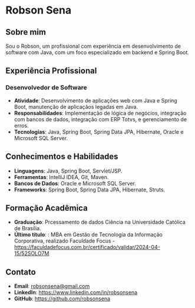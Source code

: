 # Robson Sena
## Sobre mim
Sou o Robson, um profissional com experiência em desenvolvimento de software com Java, com um foco especializado em backend e Spring Boot.

## Experiência Profissional
### Desenvolvedor de Software
- **Atividade**: Desenvolvimento de aplicações web com Java e Spring Boot, manutenção de aplicaçãos legadas em Java.
- **Responsabilidades**: Implementação de lógica de negócios, integração com bancos de dados, integração com ERP Totvs, e gerenciamento de erros.
- **Tecnologias**: Java, Spring Boot, Spring Data JPA, Hibernate, Oracle e Microsoft SQL Server.

## Conhecimentos e Habilidades
- **Linguagens**: Java, Spring Boot, Servlet/JSP.
- **Ferramentas**: IntelliJ IDEA, Git, Maven.
- **Bancos de Dados**: Oracle e Microsoft SQL Server.
- **Frameworks**: Spring Boot, Spring Data JPA, Hibernate, Struts.

## Formação Acadêmica
- **Graduação**: Prcessamento de dados Ciência na Universidade Católica de Brasília.
- **Último título**: : MBA em Gestão de Tecnologia da Informação Corporativa, realizado Faculdade Focus - https://faculdadefocus.com.br/certificado/validar/2024-04-15/52SOLO7M

## Contato
- **Email**: robsonsena@gmail.com
- **LinkedIn**: https://www.linkedin.com/in/robsonsena
- **GitHub**: https://github.com/robsonsena
